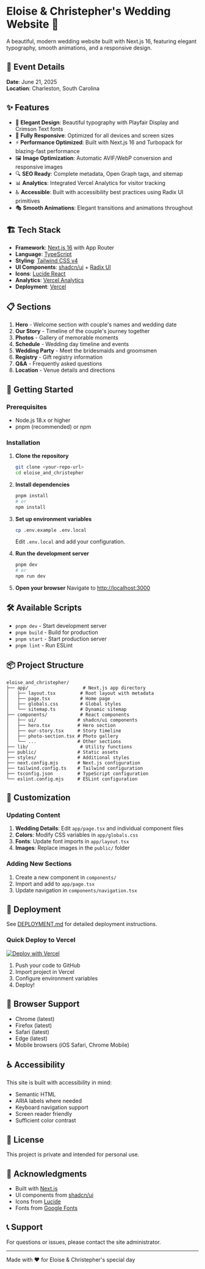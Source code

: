 # Eloise & Christepher's Wedding Website 💍

A beautiful, modern wedding website built with Next.js 16, featuring elegant typography, smooth animations, and a responsive design.

## 🎉 Event Details

**Date**: June 21, 2025  
**Location**: Charleston, South Carolina

## ✨ Features

- 🎨 **Elegant Design**: Beautiful typography with Playfair Display and Crimson Text fonts
- 📱 **Fully Responsive**: Optimized for all devices and screen sizes
- ⚡ **Performance Optimized**: Built with Next.js 16 and Turbopack for blazing-fast performance
- 🖼️ **Image Optimization**: Automatic AVIF/WebP conversion and responsive images
- 🔍 **SEO Ready**: Complete metadata, Open Graph tags, and sitemap
- 📊 **Analytics**: Integrated Vercel Analytics for visitor tracking
- ♿ **Accessible**: Built with accessibility best practices using Radix UI primitives
- 🎭 **Smooth Animations**: Elegant transitions and animations throughout

## 🏗️ Tech Stack

- **Framework**: [Next.js 16](https://nextjs.org/) with App Router
- **Language**: [TypeScript](https://www.typescriptlang.org/)
- **Styling**: [Tailwind CSS v4](https://tailwindcss.com/)
- **UI Components**: [shadcn/ui](https://ui.shadcn.com/) + [Radix UI](https://www.radix-ui.com/)
- **Icons**: [Lucide React](https://lucide.dev/)
- **Analytics**: [Vercel Analytics](https://vercel.com/analytics)
- **Deployment**: [Vercel](https://vercel.com/)

## 📋 Sections

1. **Hero** - Welcome section with couple's names and wedding date
2. **Our Story** - Timeline of the couple's journey together
3. **Photos** - Gallery of memorable moments
4. **Schedule** - Wedding day timeline and events
5. **Wedding Party** - Meet the bridesmaids and groomsmen
6. **Registry** - Gift registry information
7. **Q&A** - Frequently asked questions
8. **Location** - Venue details and directions

## 🚀 Getting Started

### Prerequisites

- Node.js 18.x or higher
- pnpm (recommended) or npm

### Installation

1. **Clone the repository**
   ```bash
   git clone <your-repo-url>
   cd eloise_and_christepher
   ```

2. **Install dependencies**
   ```bash
   pnpm install
   # or
   npm install
   ```

3. **Set up environment variables**
   ```bash
   cp .env.example .env.local
   ```
   Edit `.env.local` and add your configuration.

4. **Run the development server**
   ```bash
   pnpm dev
   # or
   npm run dev
   ```

5. **Open your browser**
   Navigate to [http://localhost:3000](http://localhost:3000)

## 🛠️ Available Scripts

- `pnpm dev` - Start development server
- `pnpm build` - Build for production
- `pnpm start` - Start production server
- `pnpm lint` - Run ESLint

## 📦 Project Structure

```
eloise_and_christepher/
├── app/                    # Next.js app directory
│   ├── layout.tsx         # Root layout with metadata
│   ├── page.tsx           # Home page
│   ├── globals.css        # Global styles
│   └── sitemap.ts         # Dynamic sitemap
├── components/            # React components
│   ├── ui/               # shadcn/ui components
│   ├── hero.tsx          # Hero section
│   ├── our-story.tsx     # Story timeline
│   ├── photo-section.tsx # Photo gallery
│   └── ...               # Other sections
├── lib/                   # Utility functions
├── public/               # Static assets
├── styles/               # Additional styles
├── next.config.mjs       # Next.js configuration
├── tailwind.config.ts    # Tailwind configuration
├── tsconfig.json         # TypeScript configuration
└── eslint.config.mjs     # ESLint configuration
```

## 🎨 Customization

### Updating Content

1. **Wedding Details**: Edit `app/page.tsx` and individual component files
2. **Colors**: Modify CSS variables in `app/globals.css`
3. **Fonts**: Update font imports in `app/layout.tsx`
4. **Images**: Replace images in the `public/` folder

### Adding New Sections

1. Create a new component in `components/`
2. Import and add to `app/page.tsx`
3. Update navigation in `components/navigation.tsx`

## 🚢 Deployment

See [DEPLOYMENT.md](./DEPLOYMENT.md) for detailed deployment instructions.

### Quick Deploy to Vercel

[![Deploy with Vercel](https://vercel.com/button)](https://vercel.com/new)

1. Push your code to GitHub
2. Import project in Vercel
3. Configure environment variables
4. Deploy!

## 📱 Browser Support

- Chrome (latest)
- Firefox (latest)
- Safari (latest)
- Edge (latest)
- Mobile browsers (iOS Safari, Chrome Mobile)

## ♿ Accessibility

This site is built with accessibility in mind:
- Semantic HTML
- ARIA labels where needed
- Keyboard navigation support
- Screen reader friendly
- Sufficient color contrast

## 📄 License

This project is private and intended for personal use.

## 🙏 Acknowledgments

- Built with [Next.js](https://nextjs.org/)
- UI components from [shadcn/ui](https://ui.shadcn.com/)
- Icons from [Lucide](https://lucide.dev/)
- Fonts from [Google Fonts](https://fonts.google.com/)

## 📞 Support

For questions or issues, please contact the site administrator.

---

Made with ❤️ for Eloise & Christepher's special day


